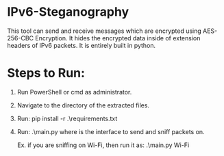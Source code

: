 # IPv6-Steganography
This tool can send and receive messages which are encrypted using AES-256-CBC Encryption. It hides the encrypted data inside of extension headers of IPv6 packets. It is entirely built in python.

# Steps to Run:
1. Run PowerShell or cmd as administrator.

2. Navigate to the directory of the extracted files.

3. Run:
	pip install -r .\requirements.txt

4. Run:
	.\main.py <interface>
				where <interface> is the interface to send and sniff packets on.

	Ex. if you are sniffing on Wi-Fi, then run it as: .\main.py Wi-Fi
